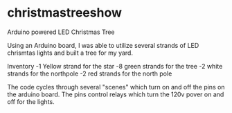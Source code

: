 # christmastreeshow
Arduino powered LED Christmas Tree

Using an Arduino board, I was able to utilize several strands of LED chrismtas lights and built a tree for my yard.

Inventory
-1 Yellow strand for the star
-8 green strands for the tree
-2 white strands for the northpole
-2 red strands for the north pole

The code cycles through several "scenes" which turn on and off the pins on the arduino board.   The pins control relays which turn the 120v pover on and off for the lights.


